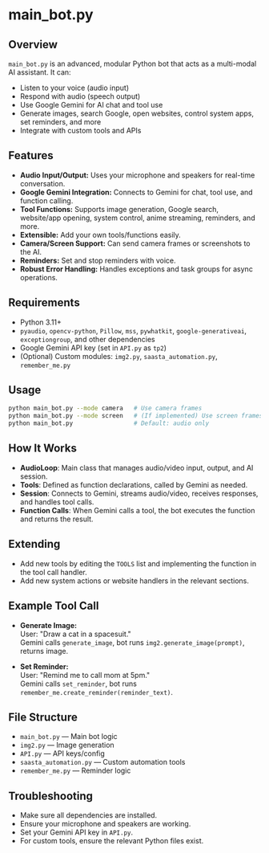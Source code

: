 # main_bot.py

## Overview

`main_bot.py` is an advanced, modular Python bot that acts as a multi-modal AI assistant. It can:
- Listen to your voice (audio input)
- Respond with audio (speech output)
- Use Google Gemini for AI chat and tool use
- Generate images, search Google, open websites, control system apps, set reminders, and more
- Integrate with custom tools and APIs

## Features

- **Audio Input/Output:** Uses your microphone and speakers for real-time conversation.
- **Google Gemini Integration:** Connects to Gemini for chat, tool use, and function calling.
- **Tool Functions:** Supports image generation, Google search, website/app opening, system control, anime streaming, reminders, and more.
- **Extensible:** Add your own tools/functions easily.
- **Camera/Screen Support:** Can send camera frames or screenshots to the AI.
- **Reminders:** Set and stop reminders with voice.
- **Robust Error Handling:** Handles exceptions and task groups for async operations.

## Requirements

- Python 3.11+
- `pyaudio`, `opencv-python`, `Pillow`, `mss`, `pywhatkit`, `google-generativeai`, `exceptiongroup`, and other dependencies
- Google Gemini API key (set in `API.py` as `tp2`)
- (Optional) Custom modules: `img2.py`, `saasta_automation.py`, `remember_me.py`

## Usage

```bash
python main_bot.py --mode camera   # Use camera frames
python main_bot.py --mode screen   # (If implemented) Use screen frames
python main_bot.py                 # Default: audio only
```

## How It Works

- **AudioLoop**: Main class that manages audio/video input, output, and AI session.
- **Tools**: Defined as function declarations, called by Gemini as needed.
- **Session**: Connects to Gemini, streams audio/video, receives responses, and handles tool calls.
- **Function Calls**: When Gemini calls a tool, the bot executes the function and returns the result.

## Extending

- Add new tools by editing the `TOOLS` list and implementing the function in the tool call handler.
- Add new system actions or website handlers in the relevant sections.

## Example Tool Call

- **Generate Image:**  
  User: "Draw a cat in a spacesuit."  
  Gemini calls `generate_image`, bot runs `img2.generate_image(prompt)`, returns image.

- **Set Reminder:**  
  User: "Remind me to call mom at 5pm."  
  Gemini calls `set_reminder`, bot runs `remember_me.create_reminder(reminder_text)`.

## File Structure

- `main_bot.py` — Main bot logic
- `img2.py` — Image generation
- `API.py` — API keys/config
- `saasta_automation.py` — Custom automation tools
- `remember_me.py` — Reminder logic

## Troubleshooting

- Make sure all dependencies are installed.
- Ensure your microphone and speakers are working.
- Set your Gemini API key in `API.py`.
- For custom tools, ensure the relevant Python files exist.

